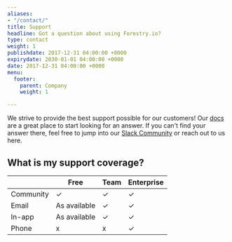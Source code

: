 ```yaml
---
aliases:
- "/contact/"
title: Support
headline: Got a question about using Forestry.io?
type: contact
weight: 1
publishdate: 2017-12-31 04:00:00 +0000
expirydate: 2030-01-01 04:00:00 +0000
date: 2017-12-31 04:00:00 +0000
menu:
  footer:
    parent: Company
    weight: 1

---
```

We strive to provide the best support possible for our customers! Our [docs](/docs/) are a great place to start looking for an answer. If you can't find your answer there, feel free to jump into our [Slack Community](https://forestry.io/blog/post/join-our-slack-community/) or reach out to us here.

## What is my support coverage?

|  | Free | Team | Enterprise |
| --- | --- | --- | --- |
| Community | ✓ | ✓ | ✓ |
| Email | As available | ✓ | ✓ |
| In-app | As available | ✓ | ✓ |
| Phone | ⅹ | ⅹ | ✓ |
